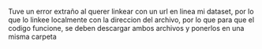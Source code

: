 Tuve un error extraño al querer linkear con un url en linea mi dataset, por lo que lo linkee localmente con la direccion del archivo, por lo que para que el codigo funcione, se deben descargar ambos archivos y ponerlos en una misma carpeta
